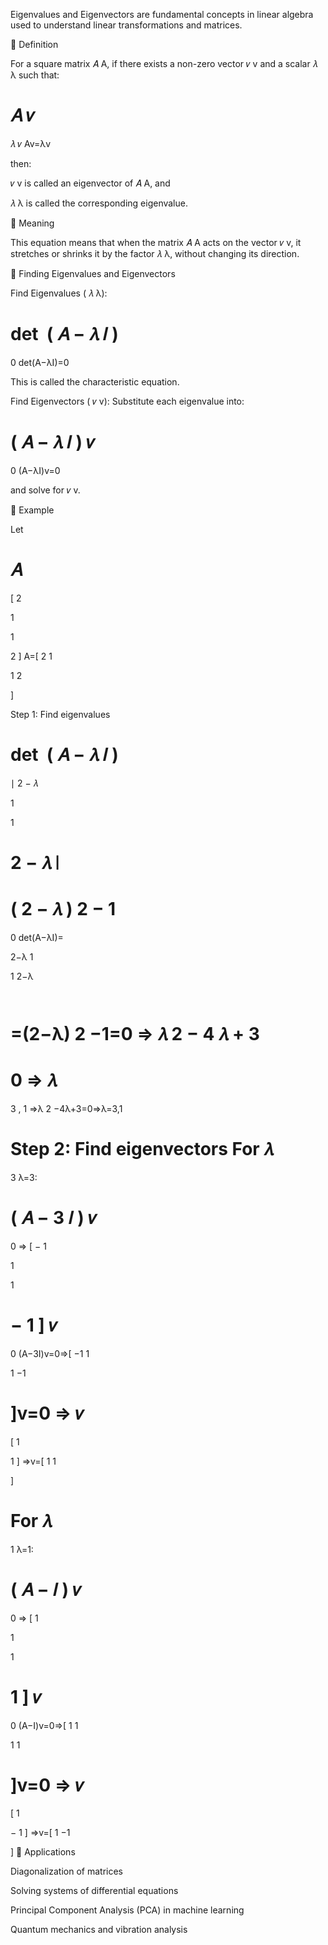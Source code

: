 Eigenvalues and Eigenvectors are fundamental concepts in linear algebra used to understand linear transformations and matrices.

🔹 Definition

For a square matrix 
𝐴
A, if there exists a non-zero vector 
𝑣
v and a scalar 
𝜆
λ such that:

𝐴
𝑣
=
𝜆
𝑣
Av=λv

then:

𝑣
v is called an eigenvector of 
𝐴
A, and

𝜆
λ is called the corresponding eigenvalue.

🔹 Meaning

This equation means that when the matrix 
𝐴
A acts on the vector 
𝑣
v, it stretches or shrinks it by the factor 
𝜆
λ, without changing its direction.

🔹 Finding Eigenvalues and Eigenvectors

Find Eigenvalues (
𝜆
λ):

det
⁡
(
𝐴
−
𝜆
𝐼
)
=
0
det(A−λI)=0

This is called the characteristic equation.

Find Eigenvectors (
𝑣
v):
Substitute each eigenvalue into:

(
𝐴
−
𝜆
𝐼
)
𝑣
=
0
(A−λI)v=0

and solve for 
𝑣
v.

🔹 Example

Let

𝐴
=
[
2
	
1


1
	
2
]
A=[
2
1
	​

1
2
	​

]

Step 1: Find eigenvalues

det
⁡
(
𝐴
−
𝜆
𝐼
)
=
∣
2
−
𝜆
	
1


1
	
2
−
𝜆
∣
=
(
2
−
𝜆
)
2
−
1
=
0
det(A−λI)=
	​

2−λ
1
	​

1
2−λ
	​

	​

=(2−λ)
2
−1=0
⇒
𝜆
2
−
4
𝜆
+
3
=
0
⇒
𝜆
=
3
,
1
⇒λ
2
−4λ+3=0⇒λ=3,1

Step 2: Find eigenvectors
For 
𝜆
=
3
λ=3:

(
𝐴
−
3
𝐼
)
𝑣
=
0
⇒
[
−
1
	
1


1
	
−
1
]
𝑣
=
0
(A−3I)v=0⇒[
−1
1
	​

1
−1
	​

]v=0
⇒
𝑣
=
[
1


1
]
⇒v=[
1
1
	​

]

For 
𝜆
=
1
λ=1:

(
𝐴
−
𝐼
)
𝑣
=
0
⇒
[
1
	
1


1
	
1
]
𝑣
=
0
(A−I)v=0⇒[
1
1
	​

1
1
	​

]v=0
⇒
𝑣
=
[
1


−
1
]
⇒v=[
1
−1
	​

]
🔹 Applications

Diagonalization of matrices

Solving systems of differential equations

Principal Component Analysis (PCA) in machine learning

Quantum mechanics and vibration analysis
